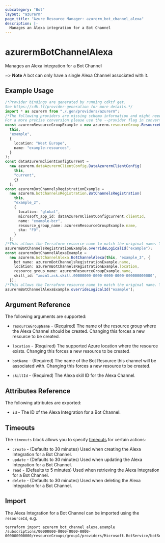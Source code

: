 ```yaml
---
subcategory: "Bot"
layout: "azurerm"
page_title: "Azure Resource Manager: azurerm_bot_channel_alexa"
description: |-
  Manages an Alexa integration for a Bot Channel
---
```


# azurermBotChannelAlexa

Manages an Alexa integration for a Bot Channel

\~> **Note** A bot can only have a single Alexa Channel associated with it.

## Example Usage

```typescript
/*Provider bindings are generated by running cdktf get.
See https://cdk.tf/provider-generation for more details.*/
import * as azurerm from "./.gen/providers/azurerm";
/*The following providers are missing schema information and might need manual adjustments to synthesize correctly: azurerm.
For a more precise conversion please use the --provider flag in convert.*/
const azurermResourceGroupExample = new azurerm.resourceGroup.ResourceGroup(
  this,
  "example",
  {
    location: "West Europe",
    name: "example-resources",
  }
);
const dataAzurermClientConfigCurrent =
  new azurerm.dataAzurermClientConfig.DataAzurermClientConfig(
    this,
    "current",
    {}
  );
const azurermBotChannelsRegistrationExample =
  new azurerm.botChannelsRegistration.BotChannelsRegistration(
    this,
    "example_2",
    {
      location: "global",
      microsoft_app_id: dataAzurermClientConfigCurrent.clientId,
      name: "example-bcr",
      resource_group_name: azurermResourceGroupExample.name,
      sku: "F0",
    }
  );
/*This allows the Terraform resource name to match the original name. You can remove the call if you don't need them to match.*/
azurermBotChannelsRegistrationExample.overrideLogicalId("example");
const azurermBotChannelAlexaExample =
  new azurerm.botChannelAlexa.BotChannelAlexa(this, "example_3", {
    bot_name: azurermBotChannelsRegistrationExample.name,
    location: azurermBotChannelsRegistrationExample.location,
    resource_group_name: azurermResourceGroupExample.name,
    skill_id: "amzn1.ask.skill.00000000-0000-0000-0000-000000000000",
  });
/*This allows the Terraform resource name to match the original name. You can remove the call if you don't need them to match.*/
azurermBotChannelAlexaExample.overrideLogicalId("example");

```

## Argument Reference

The following arguments are supported:

*   `resourceGroupName` - (Required) The name of the resource group where the Alexa Channel should be created. Changing this forces a new resource to be created.

*   `location` - (Required) The supported Azure location where the resource exists. Changing this forces a new resource to be created.

*   `botName` - (Required) The name of the Bot Resource this channel will be associated with. Changing this forces a new resource to be created.

*   `skillId` - (Required) The Alexa skill ID for the Alexa Channel.

## Attributes Reference

The following attributes are exported:

* `id` - The ID of the Alexa Integration for a Bot Channel.

## Timeouts

The `timeouts` block allows you to specify [timeouts](https://www.terraform.io/language/resources/syntax#operation-timeouts) for certain actions:

* `create` - (Defaults to 30 minutes) Used when creating the Alexa Integration for a Bot Channel.
* `update` - (Defaults to 30 minutes) Used when updating the Alexa Integration for a Bot Channel.
* `read` - (Defaults to 5 minutes) Used when retrieving the Alexa Integration for a Bot Channel.
* `delete` - (Defaults to 30 minutes) Used when deleting the Alexa Integration for a Bot Channel.

## Import

The Alexa Integration for a Bot Channel can be imported using the `resourceId`, e.g.

```console
terraform import azurerm_bot_channel_alexa.example /subscriptions/00000000-0000-0000-0000-000000000000/resourceGroups/group1/providers/Microsoft.BotService/botServices/botService1/channels/AlexaChannel
```
